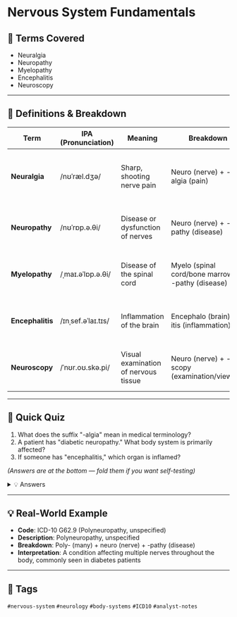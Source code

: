 # Nervous System Fundamentals

## 📘 Terms Covered
- Neuralgia  
- Neuropathy  
- Myelopathy  
- Encephalitis  
- Neuroscopy  

---

## 🧾 Definitions & Breakdown
| Term | IPA (Pronunciation) | Meaning | Breakdown | Example in Context |
|------|----------------------|---------|-----------|-------------------|
| **Neuralgia** | /nʊˈræl.dʒə/ | Sharp, shooting nerve pain | Neuro (nerve) + -algia (pain) | Patient reports trigeminal neuralgia with severe facial pain |
| **Neuropathy** | /nʊˈrɒp.ə.θi/ | Disease or dysfunction of nerves | Neuro (nerve) + -pathy (disease) | Diabetic neuropathy causing numbness in extremities |
| **Myelopathy** | /ˌmaɪ.əˈlɒp.ə.θi/ | Disease of the spinal cord | Myelo (spinal cord/bone marrow) + -pathy (disease) | Cervical myelopathy from spinal cord compression |
| **Encephalitis** | /ɪnˌsef.əˈlaɪ.tɪs/ | Inflammation of the brain | Encephalo (brain) + -itis (inflammation) | Viral encephalitis requiring immediate treatment |
| **Neuroscopy** | /ˈnʊr.oʊ.skə.pi/ | Visual examination of nervous tissue | Neuro (nerve) + -scopy (examination/viewing) | Neuroscopy performed to assess nerve damage |

---

## 📝 Quick Quiz
1. What does the suffix "-algia" mean in medical terminology?  
2. A patient has "diabetic neuropathy." What body system is primarily affected?  
3. If someone has "encephalitis," which organ is inflamed?  

*(Answers are at the bottom — fold them if you want self-testing)*

<details>
<summary>💡 Answers</summary>

1. "-algia" means pain  
2. The nervous system (specifically the nerves)  
3. The brain  

</details>

---

## 💡 Real-World Example
- **Code**: ICD-10 G62.9 (Polyneuropathy, unspecified)  
- **Description**: Polyneuropathy, unspecified  
- **Breakdown**: Poly- (many) + neuro (nerve) + -pathy (disease)  
- **Interpretation**: A condition affecting multiple nerves throughout the body, commonly seen in diabetes patients  

---

## 🔖 Tags
`#nervous-system` `#neurology` `#body-systems` `#ICD10` `#analyst-notes`
